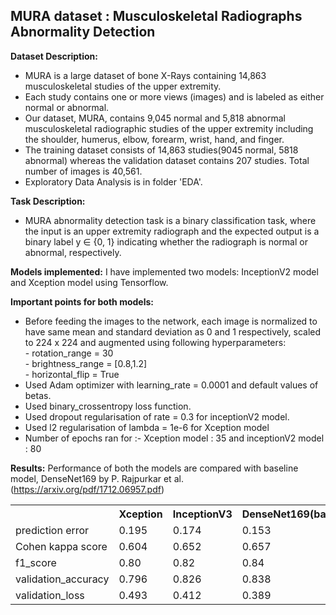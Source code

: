 ## MURA dataset : Musculoskeletal Radiographs Abnormality Detection
**Dataset Description:**
- MURA is a large dataset of bone X-Rays containing 14,863 musculoskeletal studies of the upper extremity. 
- Each study contains one or more views (images) and is labeled as either normal or abnormal.
- Our dataset, MURA, contains 9,045 normal and 5,818 abnormal musculoskeletal radiographic studies of the upper extremity including the shoulder, humerus, elbow, forearm, wrist, hand, and finger.
- The training dataset consists of 14,863 studies(9045 normal, 5818 abnormal) whereas the validation dataset contains 207 studies. Total number of images is 40,561.
- Exploratory Data Analysis is in folder 'EDA'.

**Task Description:**
- MURA abnormality detection task is a binary classification task, where the input is an upper extremity radiograph and the expected output is a binary label y ∈ {0, 1} indicating whether the radiograph is normal or abnormal, respectively.

**Models implemented:** I have implemented two models: InceptionV2 model and Xception model using Tensorflow.
   
**Important points for both models:**
- Before feeding the images to the network, each image is normalized to have same mean and standard deviation as 0 and 1 respectively, scaled to 224 x 224 and augmented using following hyperparameters:
            <br>    - rotation_range = 30
            <br>    - brightness_range = [0.8,1.2]
            <br>    - horizontal_flip = True
- Used Adam optimizer with learning_rate = 0.0001 and default values of betas.
- Used binary_crossentropy loss function. 
- Used dropout regularisation of rate = 0.3 for inceptionV2 model.
- Used l2 regularisation of lambda = 1e-6 for Xception model
- Number of epochs ran for :-  Xception model : 35    and   inceptionV2 model : 80

**Results:**  Performance of both the models are compared with baseline model, DenseNet169 by P. Rajpurkar et al.(https://arxiv.org/pdf/1712.06957.pdf)
<table>
    <th>  </th>
    <th>Xception</th>
    <th>InceptionV3</th>
    <th>DenseNet169(baseline)</th>
    <tr>
         <td>prediction error</td>
         <td>0.195</td>
         <td>0.174</td>
       <td>0.153</td>
    </tr>
    <tr>
         <td>Cohen kappa score</td>
         <td>0.604</td>
         <td>0.652</td>
       <td>0.657</td>
    </tr>
    <tr>
         <td>f1_score</td>
         <td>0.80</td>
         <td>0.82</td>
       <td>0.84</td>
    </tr>
    <tr>
         <td>validation_accuracy</td>
         <td>0.796</td>
         <td>0.826</td>
       <td>0.838</td>
    </tr>
    <tr>
         <td>validation_loss</td>
         <td>0.493</td>
         <td>0.412</td>
       <td>0.389</td>
    </tr>    
  
  
